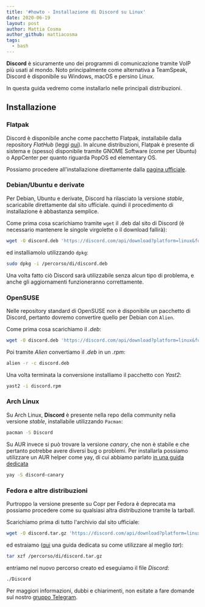 ```yaml
---
title: '#howto - Installazione di Discord su Linux'
date: 2020-06-19
layout: post
author: Mattia Cosma
author_github: mattiacosma
tags:
  - bash
---
```

**Discord** è sicuramente uno dei programmi di comunicazione tramite VoIP più usati al mondo. Noto principalmente come alternativa a TeamSpeak, Discord è disponibile su Windows, macOS e persino Linux.

In questa guida vedremo come installarlo nelle principali distribuzioni.

## Installazione

### Flatpak
Discord è disponibile anche come pacchetto Flatpak, installabile dalla repository *FlatHub* (leggi <a href="https://linuxhub.it/articles/howto-installazione-di-flatpak-e-configurazione-di-flathub">qui</a>). In alcune distribuzioni, Flatpak è presente di sistema e (spesso) disponibile tramite GNOME Software (come per Ubuntu) o AppCenter per quanto riguarda PopOS ed elementary OS.

Possiamo procedere all'installazione direttamente dalla <a href="https://flathub.org/apps/details/com.discordapp.Discord">pagina ufficiale</a>.

### Debian/Ubuntu e derivate

Per Debian, Ubuntu e derivate, Discord ha rilasciato la versione *stable*, scaricabile direttamente dal sito ufficiale. quindi il procedimento di installazione è abbastanza semplice.

Come prima cosa scarichiamo tramite `wget` il .deb dal sito di Discord (è necessario mantenere le singole virgolette o il download fallirà):

```bash
wget -O discord.deb 'https://discord.com/api/download?platform=linux&format=deb'
```

ed installiamolo utilizzando `dpkg`:

```bash
sudo dpkg -i /percorso/di/discord.deb
```

Una volta fatto ciò Discord sarà utilizzabile senza alcun tipo di problema, e anche gli aggiornamenti funzioneranno correttamente.

### OpenSUSE

Nelle repository standard di OpenSUSE non è disponibile un pacchetto di Discord, pertanto dovremo convertire quello per Debian con `Alien`.

Come prima cosa scarichiamo il *.deb*:

```bash
wget -O discord.deb 'https://discord.com/api/download?platform=linux&format=deb'
```

Poi tramite *Alien* convertiamo il *.deb* in un *.rpm*:

```bash
alien -r -c discord.deb
```

Una volta terminata la conversione installiamo il pacchetto con *Yast2*:

```bash
yast2 -i discord.rpm
```

### Arch Linux

Su Arch Linux, **Discord** è presente nella repo della community nella versione *stable*, installabile utilizzando `Pacman`:
```bash
pacman -S Discord
```

Su AUR invece si può trovare la versione *canary*, che non è stabile e che pertanto potrebbe avere diversi bug o problemi. Per installarla possiamo utilizzare un AUR helper come yay, di cui abbiamo parlato <a href="https://linuxhub.it/articles/howto-introduzione-alla-aur-e-aur-helper">in una guida dedicata</a>

```bash
yay -S discord-canary
```

### Fedora e altre distribuzioni

Purtroppo la versione presente su Copr per Fedora è deprecata ma possiamo procedere come su qualsiasi altra distribuzione tramite la tarball. 

Scarichiamo prima di tutto l'archivio dal sito ufficiale:

```bash
wget -O discord.tar.gz 'https://discord.com/api/download?platform=linux&format=tar.gz'
```

ed estraiamo (<a href="https://linuxhub.it/articles/howto-decompressione-di-un-archivio-gz,-tar,-bz2,-zip,-rar,-7z">qui</a> una guida dedicata su come utilizzare al meglio *tar*):

```bash
tar xzf /percorso/di/discord.tar.gz
```

entriamo nel nuovo percorso creato ed eseguiamo il file *Discord*:

```bash
./Discord
```

Per maggiori informazioni, dubbi e chiarimenti, non esitate a fare domande sul nostro [gruppo Telegram](https://t.me/linuxpeople).